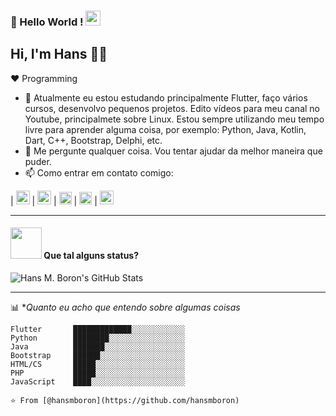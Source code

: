 ### 👋 Hello World !  <img src="https://github.com/TheDudeThatCode/TheDudeThatCode/blob/master/Assets/Earth.gif" width="24px">

## Hi, I'm Hans 👋🤓

:heart: Programming

- 🌱 Atualmente eu estou estudando principalmente Flutter, faço vários cursos, desenvolvo pequenos projetos. Edito vídeos para meu canal no Youtube, principalmete sobre Linux. Estou sempre utilizando meu tempo livre para aprender alguma coisa, por exemplo: Python, Java, Kotlin, Dart, C++, Bootstrap, Delphi, etc.
- 💬 Me pergunte qualquer coisa. Vou tentar ajudar da melhor maneira que puder.
- 📫 Como entrar em contato comigo:

| [<img src="https://www.flaticon.com/svg/static/icons/svg/1384/1384060.svg" alt="youtube logo" width="22">](https://bit.ly/2DaQTtq) |  [<img src="https://www.flaticon.com/svg/static/icons/svg/2111/2111646.svg" alt="telegram logo" width="22">](https://t.me/hansboron) |  [<img src="https://mehsys.site/img/flavicon.png" alt="mehsys logo" width="20">](https://mehsys.site) |  [<img src="https://www.flaticon.com/svg/static/icons/svg/174/174857.svg" alt="linkedin logo" width="20">](https://www.linkedin.com/in/hansmateusboron/) |  [<img src="https://www.flaticon.com/svg/static/icons/svg/732/732200.svg" alt="gmail logo" width="22">](mailto:hansmateusboron@gmail.com)

---

#### <img src="https://media.giphy.com/media/VgCDAzcKvsR6OM0uWg/giphy.gif" width="50"> Que tal alguns status?
  
   
![Hans M. Boron's GitHub Stats](https://github-readme-stats.vercel.app/api?username=hansmboron&hide=["stars"]&show_icons=true)

---

📊 **Quanto eu acho que entendo sobre algumas coisas*
<!--START_SECTION:waka-->
```
Flutter       █████████████░░░░░░░░░░░░   
Python        ████████░░░░░░░░░░░░░░░░░ 
Java          ███████░░░░░░░░░░░░░░░░░░
Bootstrap     ██████░░░░░░░░░░░░░░░░░░░
HTML/CS       █████░░░░░░░░░░░░░░░░░░░░  
PHP           █████░░░░░░░░░░░░░░░░░░░░ 
JavaScript    ████░░░░░░░░░░░░░░░░░░░░░ 

⭐️ From [@hansmboron](https://github.com/hansmboron)
